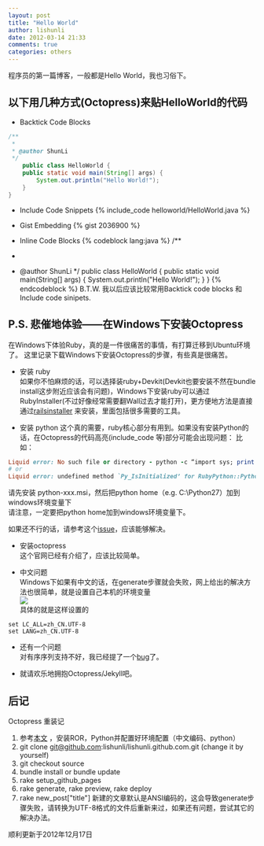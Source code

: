 ```yaml
---
layout: post
title: "Hello World"
author: lishunli
date: 2012-03-14 21:33
comments: true
categories: others
---
```

程序员的第一篇博客，一般都是Hello World，我也习俗下。

## 以下用几种方式(Octopress)来贴HelloWorld的代码
<!-- more -->
* Backtick Code Blocks
``` java HelloWorld.java
/**
 *
 * @author ShunLi
 */
	public class HelloWorld {
	public static void main(String[] args) {
		System.out.println("Hello World!");
	}
}
```

* Include Code Snippets
{% include_code helloworld/HelloWorld.java %}

* Gist Embedding
{% gist 2036900 %}

* Inline Code Blocks
{% codeblock lang:java %}
/**
 *
 * @author ShunLi
 */
	public class HelloWorld {
	public static void main(String[] args) {
		System.out.println("Hello World!");
	}
}
{% endcodeblock %}
B.T.W. 我以后应该比较常用Backtick code blocks 和 Include code sinipets.

## P.S. 悲催地体验——在Windows下安装Octopress
在Windows下体验Ruby，真的是一件很痛苦的事情，有打算迁移到Ubuntu环境了。
这里记录下载Windows下安装Octopress的步骤，有些真是很痛苦。

* 安装 ruby	
如果你不怕麻烦的话，可以选择装ruby+Devkit(Devkit也要安装不然在bundle install这步附近应该会有问题)，Windows下安装ruby可以通过RubyInstaller(不过好像经常需要翻Wall过去才能打开)，更方便地方法是直接通过[railsinstaller](http://railsinstaller.org/) 来安装，里面包括很多需要的工具。

* 安装 python	
这个真的需要，ruby核心部分有用到。如果没有安装Python的话，在Octopress的代码高亮(include_code 等)部分可能会出现问题：	
比如：
``` ruby
Liquid error: No such file or directory - python -c “import sys; print sys.executable”
# or
Liquid error: undefined method `Py_IsInitialized’ for RubyPython::Python:Module
```	
请先安装 python-xxx.msi，然后把python home（e.g. C:\Python27）加到windows环境变量下	
请注意，一定要把python home加到windows环境变量下。

如果还不行的话，请参考这个[issue](https://github.com/imathis/octopress/issues/262)，应该能够解决。
	

* 安装octopress	
这个官网已经有介绍了，应该比较简单。

* 中文问题	
Windows下如果有中文的话，在generate步骤就会失败，网上给出的解决方法也很简单，就是设置自己本机的环境变量		
![](http://usc.googlecode.com/svn/files/github/images/hello-world/env_vars.png)		
具体的就是这样设置的
```
set LC_ALL=zh_CN.UTF-8
set LANG=zh_CN.UTF-8
```

* 还有一个问题	
对有序序列支持不好，我已经提了一个[bug](https://github.com/imathis/octopress/issues/488)了。

* 就请欢乐地拥抱Octopress/Jekyll吧。

## 后记
Octopress 重装记

1. 参考[本文](http://lishunli.github.com/blog/2012/03/14/hello-world/) ，安装ROR，Python并配置好环境配置（中文编码、python）
2. git clone git@github.com:lishunli/lishunli.github.com.git (change it by yourself)
3. git checkout source
4. bundle install or bundle update
5. rake setup_github_pages
6. rake generate, rake preview, rake deploy
7. rake new_post["title"]		 新建的文章默认是ANSI编码的，这会导致generate步骤失败，请转换为UTF-8格式的文件后重新来过，如果还有问题，尝试其它的解决办法。

顺利更新于2012年12月17日
